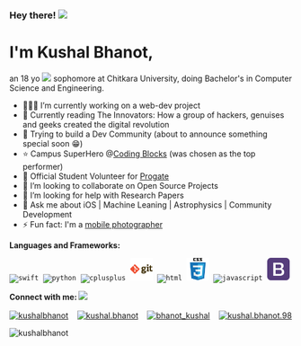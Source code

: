 ### Hey there! <img src="https://user-images.githubusercontent.com/5679180/79618120-0daffb80-80be-11ea-819e-d2b0fa904d07.gif" width="27px">

# I'm Kushal Bhanot,
an 18 yo <img src="https://github.com/rajput2107/rajput2107/blob/master/Assets/Rocket.gif" height="18px"> sophomore at Chitkara University, doing Bachelor's in Computer Science and Engineering.

<!--<img align="right" alt="GIF" src="https://64.media.tumblr.com/0f7bb48e684d9374e8d31d7732b306a0/tumblr_mzn7lfB8c21qkek80o1_500.gifv" width="300" height="300" />-->

- 👨🏻‍💻 I’m currently working on a web-dev project
- 📖 Currently reading The Innovators: How a group of hackers, genuises and geeks created the digital revolution
- 🤝 Trying to build a Dev Community (about to announce something special soon 😁)
- ⭐ Campus SuperHero @[Coding Blocks](https://codingblocks.com/) (was chosen as the top performer)
- 🌱 Official Student Volunteer for [Progate](https://progate.com/about/vision)
- 👀 I’m looking to collaborate on Open Source Projects
- 🤔 I’m looking for help with Research Papers
- 💬 Ask me about iOS | Machine Leaning | Astrophysics | Community Development
- ⚡ Fun fact: I'm a [mobile photographer](https://instagram.com/kushal.bhanot/) 

<!--<a href="https://www.linkedin.com/in/kushal-bhanot-5495aa88/">
  <img src="https://img.shields.io/badge/Linkedin-Kushal%20Bhanot-blue?style=for-the-badge&logo=linkedin">
</a>-->

**Languages and Frameworks:**
<p align="left">
  <code><img src="https://github.com/abranhe/programming-languages-logos/blob/master/src/swift/swift_48x48.png" alt="swift" width="40" height="40"/></code>&nbsp;
  <code><img src="https://github.com/abranhe/programming-languages-logos/blob/master/src/python/python_48x48.png" alt="python" width="40" height="40" /></code>&nbsp;
  <code><img src="https://github.com/abranhe/programming-languages-logos/blob/master/src/cpp/cpp_48x48.png" alt="cplusplus" width="40" height="40" /></code>&nbsp;
  <code><img src="https://raw.githubusercontent.com/github/explore/80688e429a7d4ef2fca1e82350fe8e3517d3494d/topics/git/git.png" alt="git" width="40" height="40" /></code>&nbsp;
  <code><img src="https://github.com/abranhe/programming-languages-logos/blob/master/src/html/html_48x48.png" alt="html" width="40" height="40" /></code>&nbsp;
  <code><img src="https://raw.githubusercontent.com/github/explore/80688e429a7d4ef2fca1e82350fe8e3517d3494d/topics/css/css.png" alt="css" width="40" height="40" /></code>&nbsp;
  <code><img src="https://github.com/abranhe/programming-languages-logos/blob/master/src/javascript/javascript_48x48.png" alt="javascript" width="40" height="40" /></code>&nbsp;
  <code><img src="https://raw.githubusercontent.com/github/explore/80688e429a7d4ef2fca1e82350fe8e3517d3494d/topics/bootstrap/bootstrap.png" alt="bootstrap" width="40" height="40" /></code>
   </p>

**Connect with me: <img src="https://github.com/rajput2107/rajput2107/blob/master/Assets/Handshake.gif" height="33px" />**
<p align="left">
  <a href="https://linkedin.com/in/kushalbhanot" target="blank"><img align="center" src="https://cdn.jsdelivr.net/npm/simple-icons@3.0.1/icons/linkedin.svg" alt="kushalbhanot" height="40" width="40" /></a> &nbsp;&nbsp;
  <a href="https://instagram.com/kushal.bhanot" target="blank"><img align="center" src="https://cdn.jsdelivr.net/npm/simple-icons@3.0.1/icons/instagram.svg" alt="kushal.bhanot" height="40" width="40" /></a> &nbsp;&nbsp;
<a href="https://twitter.com/bhanot_kushal" target="blank"><img align="center" src="https://cdn.jsdelivr.net/npm/simple-icons@3.0.1/icons/twitter.svg" alt="bhanot_kushal" height="40" width="40" /></a> &nbsp;&nbsp;
<a href="https://fb.com/kushal.bhanot.98" target="blank"><img align="center" src="https://cdn.jsdelivr.net/npm/simple-icons@3.0.1/icons/facebook.svg" alt="kushal.bhanot.98" height="40" width="40" /></a>
</p>

<p align="left"> <img src="https://komarev.com/ghpvc/?username=kushalbhanot" alt="kushalbhanot" /> </p>
 
<!-- <br>
<img src="https://github-readme-stats.vercel.app/api?username=KushalBhanot&&show_icons=true&title_color=08fdd8&icon_color=bb2acf&text_color=ffffff&bg_color=242424" width="100%"/> -->
